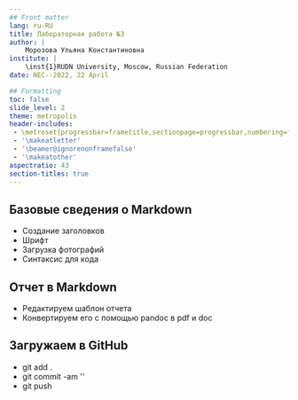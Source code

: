 ```yaml
---
## Front matter
lang: ru-RU
title: Лабораторная работа №3
author: |
	Морозова Ульяна Константиновна
institute: |
	\inst{1}RUDN University, Moscow, Russian Federation
date: NEC--2022, 22 April 

## Formatting
toc: false
slide_level: 2
theme: metropolis
header-includes: 
 - \metroset{progressbar=frametitle,sectionpage=progressbar,numbering=fraction}
 - '\makeatletter'
 - '\beamer@ignorenonframefalse'
 - '\makeatother'
aspectratio: 43
section-titles: true
---
```


## Базовые сведения о Markdown

- Создание заголовков
- Шрифт
- Загрузка фотографий
- Синтаксис для кода

## Отчет в Markdown

- Редактируем шаблон отчета
- Конвертируем его с помощью pandoc в pdf и doc

## Загружаем в GitHub

- git add .
- git commit -am ''
- git push


